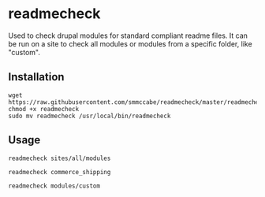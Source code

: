 # readmecheck

Used to check drupal modules for standard compliant readme files. It can be run on a site to check all modules or modules from a specific folder, like "custom".

## Installation

```
wget https://raw.githubusercontent.com/smmccabe/readmecheck/master/readmecheck
chmod +x readmecheck
sudo mv readmecheck /usr/local/bin/readmecheck
```

## Usage

```
readmecheck sites/all/modules
```

```
readmecheck commerce_shipping
```

```
readmecheck modules/custom
```
